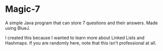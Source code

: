 # Magic-7
A simple Java program that can store 7 questions and their answers. 
Made using BlueJ.

I created this because I wanted to learn more about Linked Lists and Hashmaps.
If you are randomly here, note that this isn't professional at all.
